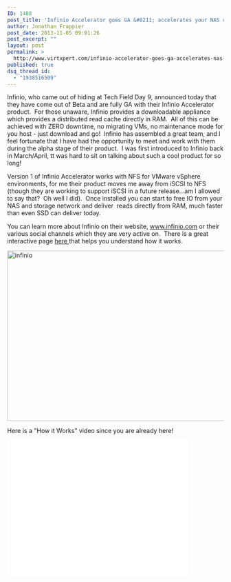 ```yaml
---
ID: 1488
post_title: 'Infinio Accelerator goes GA &#8211; accelerates your NAS datastores in RAM'
author: Jonathan Frappier
post_date: 2013-11-05 09:01:26
post_excerpt: ""
layout: post
permalink: >
  http://www.virtxpert.com/infinio-accelerator-goes-ga-accelerates-nas-datastores-ram/
published: true
dsq_thread_id:
  - "1938516509"
---
```

Infinio, who came out of hiding at Tech Field Day 9, announced today that they have come out of Beta and are fully GA with their Infinio Accelerator product.  For those unaware, Infinio provides a downloadable appliance which provides a distributed read cache directly in RAM.  All of this can be achieved with ZERO downtime, no migrating VMs, no maintenance mode for you host - just download and go!  Infinio has assembled a great team, and I feel fortunate that I have had the opportunity to meet and work with them during the alpha stage of their product.  I was first introduced to Infinio back in March/April, tt was hard to sit on talking about such a cool product for so long!

Version 1 of Infinio Accelerator works with NFS for VMware vSphere environments, for me their product moves me away from iSCSI to NFS (though they are working to support iSCSI in a future release...am I allowed to say that?  Oh well I did).  Once installed you can start to free IO from your NAS and storage network and deliver  reads directly from RAM, much faster than even SSD can deliver today.

You can learn more about Infinio on their website, <a href="http://www.infinio.com/" target="_blank">www.infinio.com</a> or their various social channels which they are very active on.  There is a great interactive page <a href="http://www.infinio.com/about-our-product/how-does-it-work" target="_blank">here </a>that helps you understand how it works.

<a href="http://www.virtxpert.com/wp-content/uploads/2013/11/infinio.png"><img class="aligncenter size-full wp-image-1493" alt="infinio" src="http://www.virtxpert.com/wp-content/uploads/2013/11/infinio.png" width="714" height="395" /></a>

Here is a "How it Works" video since you are already here!

<iframe src="//www.youtube.com/embed/Hce_LuxnLYY" height="315" width="420" allowfullscreen="" frameborder="0"></iframe>
